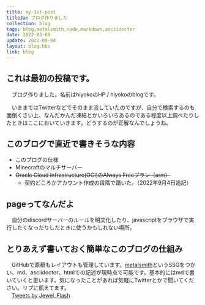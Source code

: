 ```yaml
---
title: my-1st-post
titleJa: ブログ作りました
collection: blog
tags: blog,metalsmith,node,markdown,asciidoctor
date: 2022-03-08
update: 2022-09-04
layout: blog.hbs
link: blog
---
```


## これは最初の投稿です。
　ブログ作りました。名前はhiyokoのHP / hiyokoのblogです。

　いままではTwitterなどでそのまま流していたのですが、自分で検索するのも面倒くさい上、なんだかんだ凍結とかいろいろあるのである程度以上調べたりしたときはここにおいていきます。どうするのが正解なんでしょうね。

## このブログで直近で書きそうな内容
* このブログの仕様
* Minecraftのマルチサーバー
* ~~Oracle Cloud Infrastructure(OCI)のAlways Freeプラン（arm）~~
	* 契約どころかアカウント作成の段階で躓いた。（2022年9月4日追記）

## pageってなんだよ
　自分のdiscordサーバーのルールを明文化したり、javascriptをブラウザで実行したくなったりしたときに使うかもしれない場所。

## とりあえず書いておく簡単なこのブログの仕組み
　GitHubで原稿もレイアウトも管理しています。[metalsmith](https://www.metalsmith.io/)というSSGをつかい、md、asciidoctor、htmlでの記述が現時点で可能です。基本的にはmdで書いていくと思います。気になったことがあれば気軽にTwitterとかで聞いてください。リプに飢えてます。  
　<a class="twitter-timeline" data-lang="ja" data-width="400" data-height="400" data-dnt="true" data-theme="dark" href="https://twitter.com/Jewel_Flash?ref_src=twsrc%5Etfw">Tweets by Jewel_Flash</a> <script async src="https://platform.twitter.com/widgets.js" charset="utf-8"></script> 
